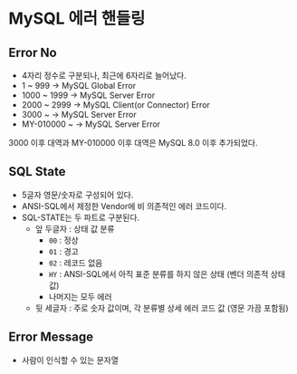 # MySQL 에러 핸들링

## Error No

- 4자리 정수로 구분되나, 최근에 6자리로 늘어났다.
- 1 ~ 999 -> MySQL Global Error
- 1000 ~ 1999 -> MySQL Server Error
- 2000 ~ 2999 -> MySQL Client(or Connector) Error
- 3000 ~ -> MySQL Server Error
- MY-010000 ~ -> MySQL Server Error

3000 이후 대역과 MY-010000 이후 대역은 MySQL 8.0 이후 추가되었다.

## SQL State

- 5글자 영문/숫자로 구성되어 있다.
- ANSI-SQL에서 제정한 Vendor에 비 의존적인 에러 코드이다.
- SQL-STATE는 두 파트로 구분된다.
  - 앞 두글자 : 상태 값 분류
    - `00` : 정상
    - `01` : 경고
    - `02` : 레코드 없음
    - `HY` : ANSI-SQL에서 아직 표준 분류를 하지 않은 상태 (벤더 의존적 상태 값)
    - 나머지는 모두 에러
  - 뒷 세글자 : 주로 숫자 값이며, 각 분류별 상세 에러 코드 값 (영문 가끔 포함됨)  

## Error Message

- 사람이 인식할 수 있는 문자열
